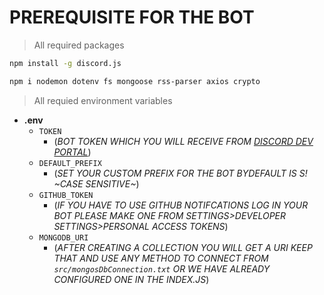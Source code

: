 # PREREQUISITE FOR THE BOT 
> All required packages

```bash
npm install -g discord.js
```

```bash
npm i nodemon dotenv fs mongoose rss-parser axios crypto
```

> All requied environment variables

- **.env**
  - `TOKEN` 
    - (*BOT TOKEN WHICH YOU WILL RECEIVE FROM [DISCORD DEV PORTAL](https://discord.com/developers/)*)
  - `DEFAULT_PREFIX`
    - (*SET YOUR CUSTOM PREFIX FOR THE BOT BYDEFAULT IS S! ~CASE SENSITIVE~*)
  - `GITHUB_TOKEN`
    - (*IF YOU HAVE TO USE GITHUB NOTIFCATIONS LOG IN YOUR BOT PLEASE MAKE ONE FROM SETTINGS>DEVELOPER SETTINGS>PERSONAL ACCESS TOKENS*)
  - `MONGODB_URI`
    - (*AFTER CREATING A COLLECTION YOU WILL GET A URI KEEP THAT AND USE ANY METHOD TO CONNECT FROM `src/mongosDbConnection.txt` OR WE HAVE ALREADY CONFIGURED ONE IN THE INDEX.JS*)